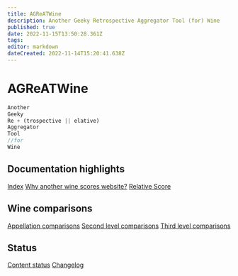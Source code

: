 ```yaml
---
title: AGReATWine
description: Another Geeky Retrospective Aggregator Tool (for) Wine
published: true
date: 2022-11-15T13:50:28.361Z
tags: 
editor: markdown
dateCreated: 2022-11-14T15:20:41.638Z
---
```


# AGReATWine
```javascript
Another
Geeky
Re + (trospective || elative)
Aggregator
Tool 
//for
Wine
```
## Documentation highlights
[Index](/Documentation/index)
[Why another wine scores website?](/Documentation/why-this-website)
[Relative Score](/Documentation/relative-score)

## Wine comparisons
[Appellation comparisons](/appellation-comparisons)
[Second level comparisons](/second-level-comparisons)
[Third level comparisons](/third-level-comparisons)

## Status
[Content status](/Documentation/status)
[Changelog](/Documentation/changelog)